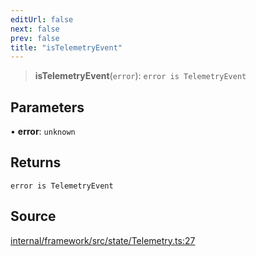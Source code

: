 ```yaml
---
editUrl: false
next: false
prev: false
title: "isTelemetryEvent"
---
```


> **isTelemetryEvent**(`error`): `error is TelemetryEvent`

## Parameters

• **error**: `unknown`

## Returns

`error is TelemetryEvent`

## Source

[internal/framework/src/state/Telemetry.ts:27](https://github.com/nodenogg-in/alpha-p2p/blob/2cff8cc/internal/framework/src/state/Telemetry.ts#L27)
